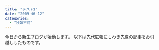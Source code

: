 ```yaml
---
title: "テスト2"
date: "2009-06-12"
categories: 
  - "分類不可"
---
```


今日から新生ブログが始動します。 以下は先代広報にしわき先輩の記事をお引越ししたものです。
